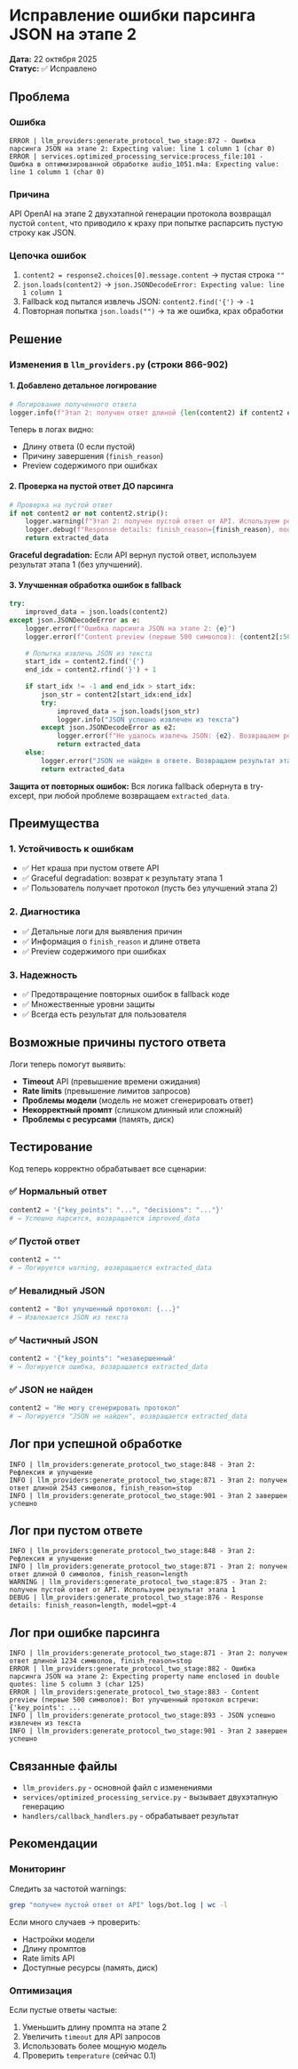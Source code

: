 # Исправление ошибки парсинга JSON на этапе 2

**Дата:** 22 октября 2025  
**Статус:** ✅ Исправлено

## Проблема

### Ошибка

```
ERROR | llm_providers:generate_protocol_two_stage:872 - Ошибка парсинга JSON на этапе 2: Expecting value: line 1 column 1 (char 0)
ERROR | services.optimized_processing_service:process_file:101 - Ошибка в оптимизированной обработке audio_1051.m4a: Expecting value: line 1 column 1 (char 0)
```

### Причина

API OpenAI на этапе 2 двухэтапной генерации протокола возвращал пустой `content`, что приводило к краху при попытке распарсить пустую строку как JSON.

### Цепочка ошибок

1. `content2 = response2.choices[0].message.content` → пустая строка `""`
2. `json.loads(content2)` → `json.JSONDecodeError: Expecting value: line 1 column 1`
3. Fallback код пытался извлечь JSON: `content2.find('{')` → `-1`
4. Повторная попытка `json.loads("")` → та же ошибка, крах обработки

## Решение

### Изменения в `llm_providers.py` (строки 866-902)

#### 1. Добавлено детальное логирование

```python
# Логирование полученного ответа
logger.info(f"Этап 2: получен ответ длиной {len(content2) if content2 else 0} символов, finish_reason={finish_reason}")
```

Теперь в логах видно:
- Длину ответа (0 если пустой)
- Причину завершения (`finish_reason`)
- Preview содержимого при ошибках

#### 2. Проверка на пустой ответ ДО парсинга

```python
# Проверка на пустой ответ
if not content2 or not content2.strip():
    logger.warning(f"Этап 2: получен пустой ответ от API. Используем результат этапа 1")
    logger.debug(f"Response details: finish_reason={finish_reason}, model={selected_model}")
    return extracted_data
```

**Graceful degradation:** Если API вернул пустой ответ, используем результат этапа 1 (без улучшений).

#### 3. Улучшенная обработка ошибок в fallback

```python
try:
    improved_data = json.loads(content2)
except json.JSONDecodeError as e:
    logger.error(f"Ошибка парсинга JSON на этапе 2: {e}")
    logger.error(f"Content preview (первые 500 символов): {content2[:500]}")
    
    # Попытка извлечь JSON из текста
    start_idx = content2.find('{')
    end_idx = content2.rfind('}') + 1
    
    if start_idx != -1 and end_idx > start_idx:
        json_str = content2[start_idx:end_idx]
        try:
            improved_data = json.loads(json_str)
            logger.info("JSON успешно извлечен из текста")
        except json.JSONDecodeError as e2:
            logger.error(f"Не удалось извлечь JSON: {e2}. Возвращаем результат этапа 1")
            return extracted_data
    else:
        logger.error("JSON не найден в ответе. Возвращаем результат этапа 1")
        return extracted_data
```

**Защита от повторных ошибок:** Вся логика fallback обернута в try-except, при любой проблеме возвращаем `extracted_data`.

## Преимущества

### 1. Устойчивость к ошибкам
- ✅ Нет краша при пустом ответе API
- ✅ Graceful degradation: возврат к результату этапа 1
- ✅ Пользователь получает протокол (пусть без улучшений этапа 2)

### 2. Диагностика
- ✅ Детальные логи для выявления причин
- ✅ Информация о `finish_reason` и длине ответа
- ✅ Preview содержимого при ошибках

### 3. Надежность
- ✅ Предотвращение повторных ошибок в fallback коде
- ✅ Множественные уровни защиты
- ✅ Всегда есть результат для пользователя

## Возможные причины пустого ответа

Логи теперь помогут выявить:
- **Timeout** API (превышение времени ожидания)
- **Rate limits** (превышение лимитов запросов)
- **Проблемы модели** (модель не может сгенерировать ответ)
- **Некорректный промпт** (слишком длинный или сложный)
- **Проблемы с ресурсами** (память, диск)

## Тестирование

Код теперь корректно обрабатывает все сценарии:

### ✅ Нормальный ответ
```python
content2 = '{"key_points": "...", "decisions": "..."}'
# → Успешно парсится, возвращается improved_data
```

### ✅ Пустой ответ
```python
content2 = ""
# → Логируется warning, возвращается extracted_data
```

### ✅ Невалидный JSON
```python
content2 = "Вот улучшенный протокол: {...}"
# → Извлекается JSON из текста
```

### ✅ Частичный JSON
```python
content2 = '{"key_points": "незавершенный'
# → Логируется ошибка, возвращается extracted_data
```

### ✅ JSON не найден
```python
content2 = "Не могу сгенерировать протокол"
# → Логируется "JSON не найден", возвращается extracted_data
```

## Лог при успешной обработке

```
INFO | llm_providers:generate_protocol_two_stage:848 - Этап 2: Рефлексия и улучшение
INFO | llm_providers:generate_protocol_two_stage:871 - Этап 2: получен ответ длиной 2543 символов, finish_reason=stop
INFO | llm_providers:generate_protocol_two_stage:901 - Этап 2 завершен успешно
```

## Лог при пустом ответе

```
INFO | llm_providers:generate_protocol_two_stage:848 - Этап 2: Рефлексия и улучшение
INFO | llm_providers:generate_protocol_two_stage:871 - Этап 2: получен ответ длиной 0 символов, finish_reason=length
WARNING | llm_providers:generate_protocol_two_stage:875 - Этап 2: получен пустой ответ от API. Используем результат этапа 1
DEBUG | llm_providers:generate_protocol_two_stage:876 - Response details: finish_reason=length, model=gpt-4
```

## Лог при ошибке парсинга

```
INFO | llm_providers:generate_protocol_two_stage:871 - Этап 2: получен ответ длиной 1234 символов, finish_reason=stop
ERROR | llm_providers:generate_protocol_two_stage:882 - Ошибка парсинга JSON на этапе 2: Expecting property name enclosed in double quotes: line 5 column 3 (char 125)
ERROR | llm_providers:generate_protocol_two_stage:883 - Content preview (первые 500 символов): Вот улучшенный протокол встречи: {'key_points': ...
INFO | llm_providers:generate_protocol_two_stage:893 - JSON успешно извлечен из текста
INFO | llm_providers:generate_protocol_two_stage:901 - Этап 2 завершен успешно
```

## Связанные файлы

- `llm_providers.py` - основной файл с изменениями
- `services/optimized_processing_service.py` - вызывает двухэтапную генерацию
- `handlers/callback_handlers.py` - обрабатывает результат

## Рекомендации

### Мониторинг

Следить за частотой warnings:
```bash
grep "получен пустой ответ от API" logs/bot.log | wc -l
```

Если много случаев → проверить:
- Настройки модели
- Длину промптов
- Rate limits API
- Доступные ресурсы (память, диск)

### Оптимизация

Если пустые ответы частые:
1. Уменьшить длину промпта на этапе 2
2. Увеличить `timeout` для API запросов
3. Использовать более мощную модель
4. Проверить `temperature` (сейчас 0.1)

